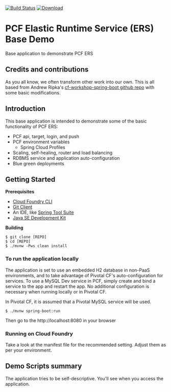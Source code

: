 [![Build Status](https://travis-ci.org/mborges-pivotal/pcf-ers-demo1.svg?branch=master)](https://travis-ci.org/mborges-pivotal/pcf-ers-demo1)
[ ![Download](https://api.bintray.com/packages/mborges-pivotal/generic/pcf-ers-demo1/images/download.svg) ](https://bintray.com/mborges-pivotal/generic/pcf-ers-demo1/_latestVersion)

# PCF Elastic Runtime Service (ERS) Base Demo
Base application to demonstrate PCF ERS

## Credits and contributions
As you all know, we often transform other work into our own. This is all based from Andrew Ripka's [cf-workshop-spring-boot github repo](https://github.com/pivotal-cf-workshop/cf-workshop-spring-boot) with some basic modifications.

## Introduction
This base application is intended to demonstrate some of the basic functionality of PCF ERS:

* PCF api, target, login, and push
* PCF environment variables
  * Spring Cloud Profiles
* Scaling, self-healing, router and load balancing
* RDBMS service and application auto-configuration
* Blue green deployments

## Getting Started

**Prerequisites**
- [Cloud Foundry CLI](http://info.pivotal.io/p0R00I0eYJ011dAUCN06lR2)
- [Git Client](http://info.pivotal.io/i1RI0AUe6gN00C010l12J0R)
- An IDE, like [Spring Tool Suite](http://info.pivotal.io/f00RC0N0lh01eU21IAJ260R)
- [Java SE Development Kit](http://info.pivotal.io/n0I60i3021AN0JU0le10CRR)

**Building**
```
$ git clone [REPO]
$ cd [REPO]
$ ./mvnw -Pws clean install
``` 

### To run the application locally
The application is set to use an embedded H2 database in non-PaaS environments, and to take advantage of Pivotal CF's auto-configuration for services. To use a MySQL Dev service in PCF, simply create and bind a service to the app and restart the app. No additional configuration is necessary when running locally or in Pivotal CF.

In Pivotal CF, it is assumed that a Pivotal MySQL service will be used.

```
$ ./mvnw spring-boot:run
```

Then go to the http://localhost:8080 in your browser

### Running on Cloud Foundry
Take a look at the manifest file for the recommended setting. Adjust them as per your environment.

## Demo Scripts summary
The application tries to be self-descriptive. You'll see when you access the application.



